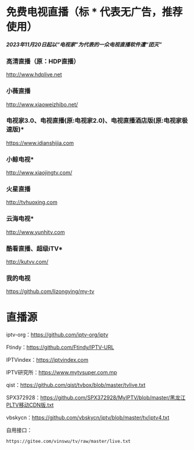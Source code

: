 # 免费电视直播（标 * 代表无广告，推荐使用）

***2023年11月20日起以“电视家”为代表的一众电视直播软件遭“团灭”***

### 高清直播（原：HDP直播）  
http://www.hdplive.net

### 小薇直播  
http://www.xiaoweizhibo.net/

### 电视家3.0、电视直播(原:电视家2.0)、电视直播酒店版(原:电视家极速版)*  
https://www.idianshijia.com

### 小鲸电视*  
http://www.xiaojingtv.com/

### 火星直播  
http://tvhuoxing.com

### 云海电视*  
http://www.yunhitv.com

### 酷看直播、超级iTV*  
http://kutvv.com/

### 我的电视
https://github.com/lizongying/my-tv

# 直播源

iptv-org：https://github.com/iptv-org/iptv

Ftindy：https://github.com/Ftindy/IPTV-URL

IPTVindex：https://iptvindex.com

IPTV研究所：https://www.mytvsuper.com.mp

qist：https://github.com/qist/tvbox/blob/master/tvlive.txt

SPX372928：https://github.com/SPX372928/MyIPTV/blob/master/黑龙江PLTV移动CDN版.txt

vbskycn：https://github.com/vbskycn/iptv/blob/master/tv/iptv4.txt

自用接口：

    https://gitee.com/vinswu/tv/raw/master/live.txt
